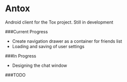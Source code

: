 Antox
=====

Android client for the Tox project. Still in development

###Current Progress

- Create navigation drawer as a container for friends list
- Loading and saving of user settings

###In Progress

- Designing the chat window

###TODO

